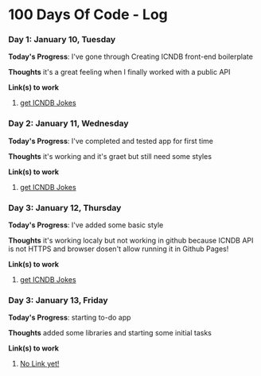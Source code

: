 # 100 Days Of Code - Log

### Day 1: January 10, Tuesday

**Today's Progress**: I've gone through Creating ICNDB front-end boilerplate

**Thoughts** it's a great feeling when I finally worked with a public API

**Link(s) to work**
1. [get ICNDB Jokes](https://github.com/maryayi/icndb-test)

### Day 2: January 11, Wednesday

**Today's Progress**: I've completed and tested app for first time

**Thoughts** it's working and it's graet but still need some styles

**Link(s) to work**
1. [get ICNDB Jokes](https://github.com/maryayi/icndb-test)

### Day 3: January 12, Thursday

**Today's Progress**: I've added some basic style

**Thoughts** it's working localy but not working in github because ICNDB API is not HTTPS and browser dosen't allow running it in Github Pages!

**Link(s) to work**
1. [get ICNDB Jokes](https://github.com/maryayi/icndb-test)

### Day 3: January 13, Friday

**Today's Progress**: starting to-do app

**Thoughts** added some libraries and starting some initial tasks

**Link(s) to work**
1. [No Link yet!](#)
